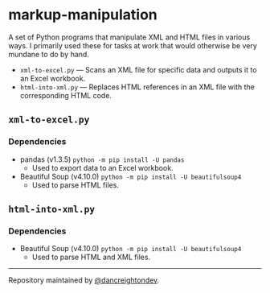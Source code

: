 # markup-manipulation
A set of Python programs that manipulate XML and HTML files in various ways. I primarily used these for tasks at work that would otherwise be very mundane to do by hand.

- `xml-to-excel.py` — Scans an XML file for specific data and outputs it to an Excel workbook.
- `html-into-xml.py` — Replaces HTML references in an XML file with the corresponding HTML code.

## `xml-to-excel.py`
### Dependencies
- pandas (v1.3.5) `python -m pip install -U pandas`
    - Used to export data to an Excel workbook.
- Beautiful Soup (v4.10.0) `python -m pip install -U beautifulsoup4`
    - Used to parse HTML files.

## `html-into-xml.py`
### Dependencies
- Beautiful Soup (v4.10.0) `python -m pip install -U beautifulsoup4`
    - Used to parse HTML and XML files.
---
Repository maintained by [@dancreightondev](https://twitter.com/dancreightondev).